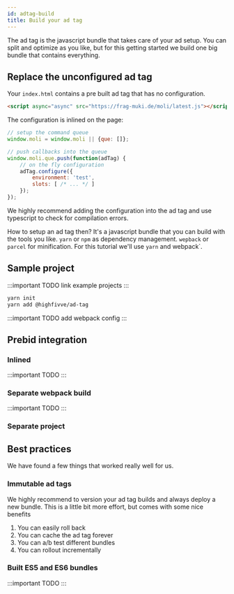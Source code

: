 ```yaml
---
id: adtag-build
title: Build your ad tag
---
```


The ad tag is the javascript bundle that takes care of your ad setup.
You can split and optimize as you like, but for this getting started we build one
big bundle that contains everything.

## Replace the unconfigured ad tag

Your `index.html` contains a pre built ad tag that has no configuration.

```html
<script async="async" src="https://frag-muki.de/moli/latest.js"></script>
```

The configuration is inlined on the page:

```javascript
// setup the command queue
window.moli = window.moli || {que: []};

// push callbacks into the queue
window.moli.que.push(function(adTag) {
    // on the fly configuration
    adTag.configure({
        environment: 'test',
        slots: [ /* ... */ ]
    });
});
```

We highly recommend adding the configuration into the ad tag and use typescript to
check for compilation errors. 

How to setup an ad tag then? It's a javascript bundle that you can build with the tools
you like. `yarn` or `npm` as dependency management. `wepback` or `parcel` for minification.
For this tutorial we'll use `yarn` and webpack`.

## Sample project

:::important TODO
link example projects
:::

```bash
yarn init
yarn add @highfivve/ad-tag
```

:::important TODO
add webpack config
:::

## Prebid integration

### Inlined

:::important TODO
:::

### Separate webpack build

:::important TODO
:::
### Separate project

## Best practices

We have found a few things that worked really well for us.

### Immutable ad tags

We highly recommend to version your ad tag builds and always deploy a new bundle.
This is a little bit more effort, but comes with some nice benefits

1. You can easily roll back
2. You can cache the ad tag forever
3. You can a/b test different bundles
4. You can rollout incrementally

### Built ES5 and ES6 bundles

:::important TODO
:::
